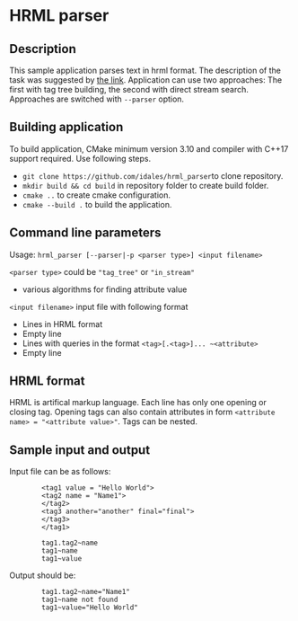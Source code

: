 # HRML parser

## Description

This sample application parses text in hrml format.
The description of the task was suggested by
[the link](https://www.hackerrank.com/challenges/attribute-parser/problem).
Application can use two approaches: The first with tag tree building,
the second with direct stream search. Approaches are switched with
`--parser` option.

## Building application

To build application, CMake minimum version 3.10 and compiler with  C++17 support required. Use following steps.

- ```git clone https://github.com/idales/hrml_parser```to clone repository.
- ```mkdir build && cd build``` in repository folder to create build folder.
- ```cmake ..``` to create cmake configuration.
- ```cmake --build .``` to build the application.

## Command line parameters

Usage: `hrml_parser [--parser|-p <parser type>] <input filename>`

`<parser type>` could be `"tag_tree"` or `"in_stream"`

- various algorithms for finding attribute value
  
`<input filename>` input file with following format

- Lines in HRML format
- Empty line
- Lines with queries in the format `<tag>[.<tag>]... ~<attribute>`
- Empty line

## HRML format

HRML is artifical markup language. Each line has only one opening or closing tag.
 Opening tags can also contain attributes in form `<attribute name> = "<attribute value>"`.
 Tags can be nested.

## Sample input and output

Input file can be as follows:

            <tag1 value = "Hello World">
            <tag2 name = "Name1">
            </tag2>
            <tag3 another="another" final="final">
            </tag3>
            </tag1>

            tag1.tag2~name
            tag1~name
            tag1~value

Output should be:

            tag1.tag2~name="Name1"
            tag1~name not found
            tag1~value="Hello World"
